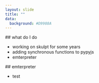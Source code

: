 ```yaml
---
layout: slide
title: ""
data:
  background: #D9988A
---
```

<section markdown="1">
## what do I do

- working on skulpt for some years
- adding synchronous functions to pypyjs
- emterpreter
</section>

<section  markdown="1">
## emterpreter

- test

</section>
